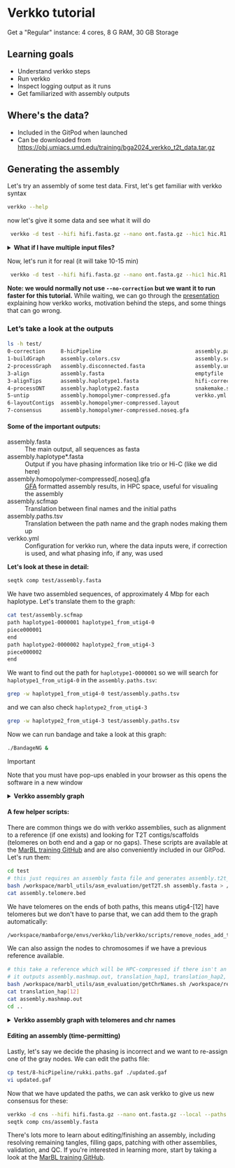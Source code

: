 # Verkko tutorial

Get a "Regular" instance: 4 cores, 8 G RAM, 30 GB Storage

## Learning goals

 - Understand verkko steps
 - Run verkko
 - Inspect logging output as it runs
 - Get familiarized with assembly outputs

 ## Where's the data?

 - Included in the GitPod when launched
 - Can be downloaded from https://obj.umiacs.umd.edu/training/bga2024_verkko_t2t_data.tar.gz 

## Generating the assembly

Let's try an assembly of some test data. First, let's get familiar with verkko syntax
```bash
verkko --help
```
now let's give it some data and see what it will do
```bash
 verkko -d test --hifi hifi.fasta.gz --nano ont.fasta.gz --hic1 hic.R1.fastq.gz --hic2 hic.R2.fastq.gz --snakeopts --dry-run --screen human|more
```

<details><summary><b>What if I have multiple input files?</b></summary>
Verkko will take arbitary lists of inputs for each parameter so wildcards are ok (<code>ont*.fastq.gz</code> for example). Only one caveat, the Hi-C pairs have to be sorted in the same order to maintain read pairing (that is if you give <code>file1_R1.fastq.gz file2_R2.fastq.gz</code> to --hic1 you cannot give <code>file2_R2.fastq.gz file1_R1.fastq.gz1</code> to --hic2).
</details>

Now, let's run it for real (it will take 10-15 min)
```bash
 verkko -d test --hifi hifi.fasta.gz --nano ont.fasta.gz --hic1 hic.R1.fastq.gz --hic2 hic.R2.fastq.gz --no-correction --screen human
```

<b>Note: we would normally not use `--no-correction` but we want it to run faster for this tutorial.</b> While waiting, we can go through the [presentation](verkko.pptx) explaining how verkko works, motivation behind the steps, and some things that can go wrong.

### Let’s take a look at the outputs
```bash
ls -h test/
0-correction     8-hicPipeline                              assembly.paths.tsv
1-buildGraph     assembly.colors.csv                        assembly.scfmap
2-processGraph   assembly.disconnected.fasta                assembly.unassigned.fasta
3-align          assembly.fasta                             emptyfile
3-alignTips      assembly.haplotype1.fasta                  hifi-corrected.fasta.gz
4-processONT     assembly.haplotype2.fasta                  snakemake.sh
5-untip          assembly.homopolymer-compressed.gfa        verkko.yml
6-layoutContigs  assembly.homopolymer-compressed.layout
7-consensus      assembly.homopolymer-compressed.noseq.gfa
```
#### Some of the important outputs:
<dl>
<dt>assembly.fasta</dt>
<dd>The main output, all sequences as fasta</dd>
<dt>assembly.haplotype*.fasta</dt>
<dd>Output if you have phasing information like trio or Hi-C (like we did here)</dd>
<dt>assembly.homopolymer-compressed[.noseq].gfa</dt>
<dd><a href="https://github.com/GFA-spec/GFA-spec">GFA</a> formatted assembly results, in HPC space, useful for visualing the assembly</dd>
<dt>assembly.scfmap</dt>
<dd>Translation between final names and the initial paths</dd>
<dt>assembly.paths.tsv</dt>
<dd>Translation between the path name and the graph nodes making them up</dd>
<dt>verkko.yml</dt>
<dd>Configuration for verkko run, where the data inputs were, if correction is used, and what phasing info, if any, was used</dd>
</dl>

<b>Let's look at these in detail:</b>
```bash
seqtk comp test/assembly.fasta 
```

We have two assembled sequences, of approximately 4 Mbp for each haplotype. Let's translate them to the graph:
```bash
cat test/assembly.scfmap
path haplotype1-0000001 haplotype1_from_utig4-0
piece000001
end
path haplotype2-0000002 haplotype2_from_utig4-3
piece000002
end
```

We want to find out the path for `haplotype1-0000001` so we will search for `haplotype1_from_utig4-0` in the `assembly.paths.tsv`:
```bash
grep -w haplotype1_from_utig4-0 test/assembly.paths.tsv 
```
and we can also check `haplotype2_from_utig4-3`
```bash
grep -w haplotype2_from_utig4-3 test/assembly.paths.tsv
```
Now we can run bandage and take a look at this graph:
```bash
./BandageNG &
```
> [!important]
> Note that you must have pop-ups enabled in your browser as this opens the software in a new window

<details><summary><b>Verkko assembly graph</b></summary>
<b>Note: the exact node names may change as parts of verkko are non-deterministic on re-runs but they actual sequences are the same</b>
<img src="graph.png" alt="verkko bandage graph" /><br>
<figcaption><em>The two paths each use either the red (haplotype 1) or the blue (haplotype2) node. The other large gray nodes are ambiguous and can be randomly assigned a haplotype. Homozygous nodes would also be gray but would have higher coverage, approximately 2x, relative to red/blue).</em></figcaption>
</details>

#### A few helper scripts:
There are common things we do with verkko assemblies, such as alignment to a reference (if one exists) and looking for T2T contigs/scaffolds (telomeres on both end and a gap or no gaps). These scripts are available at the [MarBL training GitHub](https://github.com/marbl/training/tree/main/part2-assemble/docker/marbl_utils) and are also conveniently included in our GitPod. Let's run them:
```bash
cd test
# this just requires an assembly fasta file and generates assembly.t2t_ctgs, assembly.t2t_scfs, assembly.telomere.bed, assembly.gaps.bed
bash /workspace/marbl_utils/asm_evaluation/getT2T.sh assembly.fasta > /dev/null 2>&1
cat assembly.telomere.bed 
```
We have telomeres on the ends of both paths, this means utig4-[12] have telomeres but we don't have to parse that, we can add them to the graph automatically:
```bash
/workspace/mambaforge/envs/verkko/lib/verkko/scripts/remove_nodes_add_telomere.py --telo assembly.telomere.bed 
```

We can also assign the nodes to chromosomes if we have a previous reference available.
```bash
# this take a reference which will be HPC-compressed if there isn't an HPC version already, an identity (default 99), and the assembly to align
# it outputs assembly.mashmap.out, translation_hap1, translation_hap2, and assembly.homopolymer-compressed.chr.csv
bash /workspace/marbl_utils/asm_evaluation/getChrNames.sh /workspace/reference.fasta 99 assembly.fasta > /dev/null 2>&1
cat translation_hap[12]
cat assembly.mashmap.out
cd ..
```

<details><summary><b>Verkko assembly graph with telomeres and chr names</b></summary>
 <b>Note: the exact node names may change as parts of verkko are non-deterministic on re-runs but they actual sequences are the same</b>
<img src="graph_tel.png" alt="verkko bandage graph" /><br>Same region as above but now we have added telomeric nodes to the graph (indicated in thick green). We also have labeled the nodes by their chromosome assignment based on thereference. This region is apparently from one end of Chr 12.</em></figcaption>
</details>

#### Editing an assembly (time-permitting)
Lastly, let's say we decide the phasing is incorrect and we want to re-assign one of the gray nodes. We can edit the paths file:
```bash
cp test/8-hicPipeline/rukki.paths.gaf ./updated.gaf
vi updated.gaf
```

Now that we have updated the paths, we can ask verkko to give us new consensus for these:
```bash
verkko -d cns --hifi hifi.fasta.gz --nano ont.fasta.gz --local --paths updated.gaf --assembly test
seqtk comp cns/assembly.fasta
```

There's lots more to learn about editing/finishing an assembly, including resolving remaining tangles, filling gaps, patching with other assemblies, validation, and QC. If you're interested in learning more, start by taking a look at the [MarBL training GitHub](https://github.com/marbl/training).

